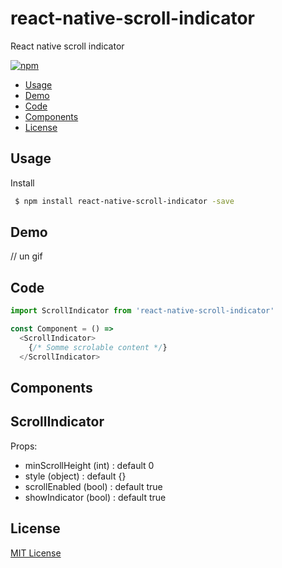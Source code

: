 # react-native-scroll-indicator
React native scroll indicator

[![npm](https://img.shields.io/npm/v/react-native-scroll-indicator.svg?style=flat-square)](https://www.npmjs.com/package/react-native-scroll-indicator)

 - [Usage](#usage)
 - [Demo](#demo)
 - [Code](#code)
 - [Components](#components)
 - [License](#License)

## Usage

Install

```bash
 $ npm install react-native-scroll-indicator -save
```

## Demo

// un gif

## Code

```javascript
import ScrollIndicator from 'react-native-scroll-indicator'

const Component = () =>
  <ScrollIndicator>
    {/* Somme scrolable content */}
  </ScrollIndicator>
```

## Components

ScrollIndicator
---
Props:

 - minScrollHeight (int) : default 0
 - style (object) : default {}
 - scrollEnabled (bool) : default true
 - showIndicator (bool) : default true


## License

[MIT License](https://opensource.org/licenses/MIT)
